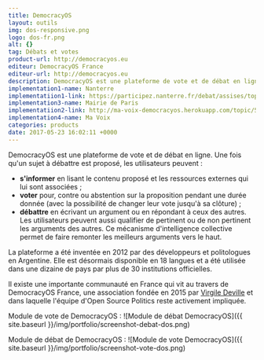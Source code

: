 ```yaml
---
title: DemocracyOS
layout: outils
img: dos-responsive.png
logo: dos-fr.png
alt: {}
tag: Débats et votes
product-url: http://democracyos.eu
editeur: DemocracyOS France
editeur-url: http://democracyos.eu
description: DemocracyOS est une plateforme de vote et de débat en ligne.
implementation1-name: Nanterre
implementatiion1-link: https://participez.nanterre.fr/debat/assises/topic/56d71c410bd98110005a4595
implementation3-name: Mairie de Paris
implementatiion2-link: http://ma-voix-democracyos.herokuapp.com/topic/56e4364fcde47610007b42fe
implementation4-name: Ma Voix
categories: products
date: 2017-05-23 16:02:11 +0000
---
```


DemocracyOS est une plateforme de vote et de débat en ligne. Une fois qu'un sujet à débattre est proposé, les utilisateurs peuvent :

- **s'informer** en lisant le contenu proposé et les ressources externes qui lui sont associées ;
- **voter** pour, contre ou abstention sur la proposition pendant une durée donnée (avec la possibilité de changer leur vote jusqu'à sa clôture) ;
- **débattre** en écrivant un argument ou en répondant à ceux des autres. Les utilisateurs peuvent aussi qualifier de pertinent ou de non pertinent les arguments des autres. Ce mécanisme d'intelligence collective permet de faire remonter les meilleurs arguments vers le haut.

La plateforme a été inventée en 2012 par des développeurs et politologues en Argentine. Elle est désormais disponible en 18 langues et a été utilisée dans une dizaine de pays par plus de 30 institutions officielles.

Il existe une importante communauté en France qui vit au travers de DemocracyOS France, une association fondée en 2015 par [Virgile Deville](http://www.lesinrocks.com/2016/01/26/actualite/enqu%C3%AAte-sur-le-logiciel-qui-va-r%C3%A9volutionner-la-d%C3%A9mocratie-11800847/) et dans laquelle l'équipe d'Open Source Politics reste activement impliquée.

Module de vote de DemocracyOS :
![Module de débat DemocracyOS]({{ site.baseurl }}/img/portfolio/screenshot-debat-dos.png)

Module de débat de DemocracyOS :
![Module de vote DemocracyOS]({{ site.baseurl }}/img/portfolio/screenshot-vote-dos.png)

